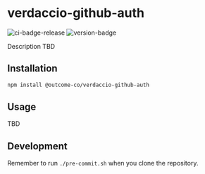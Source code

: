 # verdaccio-github-auth
![ci-badge-release](https://github.com/outcome-co/verdaccio-github-auth/workflows/Release/badge.svg) 
![version-badge](https://img.shields.io/badge/version-0.1.0-brightgreen)

Description TBD

## Installation

```sh
npm install @outcome-co/verdaccio-github-auth
```

## Usage

TBD

## Development

Remember to run `./pre-commit.sh` when you clone the repository.

